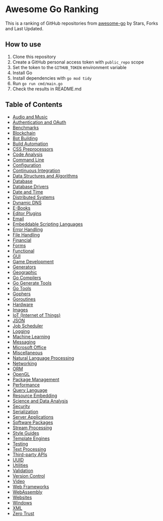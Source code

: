 # Awesome Go Ranking

This is a ranking of GitHub repositories from
 [awesome-go](https://github.com/avelino/awesome-go)
 by Stars, Forks and Last Updated.
 
## How to use

1. Clone this repository
1. Create a GitHub personal access token with `public_repo` scope
1. Set the token to the `GITHUB_TOKEN` environment variable
1. Install Go
1. Install dependencies with `go mod tidy`
1. Run `go run cmd/main.go`
1. Check the results in README.md 
 

## Table of Contents

* [Audio and Music](docs/Audio-and-Music.md)
* [Authentication and OAuth](docs/Authentication-and-OAuth.md)
* [Benchmarks](docs/Benchmarks.md)
* [Blockchain](docs/Blockchain.md)
* [Bot Building](docs/Bot-Building.md)
* [Build Automation](docs/Build-Automation.md)
* [CSS Preprocessors](docs/CSS-Preprocessors.md)
* [Code Analysis](docs/Code-Analysis.md)
* [Command Line](docs/Command-Line.md)
* [Configuration](docs/Configuration.md)
* [Continuous Integration](docs/Continuous-Integration.md)
* [Data Structures and Algorithms](docs/Data-Structures-and-Algorithms.md)
* [Database](docs/Database.md)
* [Database Drivers](docs/Database-Drivers.md)
* [Date and Time](docs/Date-and-Time.md)
* [Distributed Systems](docs/Distributed-Systems.md)
* [Dynamic DNS](docs/Dynamic-DNS.md)
* [E-Books](docs/E-Books.md)
* [Editor Plugins](docs/Editor-Plugins.md)
* [Email](docs/Email.md)
* [Embeddable Scripting Languages](docs/Embeddable-Scripting-Languages.md)
* [Error Handling](docs/Error-Handling.md)
* [File Handling](docs/File-Handling.md)
* [Financial](docs/Financial.md)
* [Forms](docs/Forms.md)
* [Functional](docs/Functional.md)
* [GUI](docs/GUI.md)
* [Game Development](docs/Game-Development.md)
* [Generators](docs/Generators.md)
* [Geographic](docs/Geographic.md)
* [Go Compilers](docs/Go-Compilers.md)
* [Go Generate Tools](docs/Go-Generate-Tools.md)
* [Go Tools](docs/Go-Tools.md)
* [Gophers](docs/Gophers.md)
* [Goroutines](docs/Goroutines.md)
* [Hardware](docs/Hardware.md)
* [Images](docs/Images.md)
* [IoT (Internet of Things)](docs/IoT-(Internet-of-Things).md)
* [JSON](docs/JSON.md)
* [Job Scheduler](docs/Job-Scheduler.md)
* [Logging](docs/Logging.md)
* [Machine Learning](docs/Machine-Learning.md)
* [Messaging](docs/Messaging.md)
* [Microsoft Office](docs/Microsoft-Office.md)
* [Miscellaneous](docs/Miscellaneous.md)
* [Natural Language Processing](docs/Natural-Language-Processing.md)
* [Networking](docs/Networking.md)
* [ORM](docs/ORM.md)
* [OpenGL](docs/OpenGL.md)
* [Package Management](docs/Package-Management.md)
* [Performance](docs/Performance.md)
* [Query Language](docs/Query-Language.md)
* [Resource Embedding](docs/Resource-Embedding.md)
* [Science and Data Analysis](docs/Science-and-Data-Analysis.md)
* [Security](docs/Security.md)
* [Serialization](docs/Serialization.md)
* [Server Applications](docs/Server-Applications.md)
* [Software Packages](docs/Software-Packages.md)
* [Stream Processing](docs/Stream-Processing.md)
* [Style Guides](docs/Style-Guides.md)
* [Template Engines](docs/Template-Engines.md)
* [Testing](docs/Testing.md)
* [Text Processing](docs/Text-Processing.md)
* [Third-party APIs](docs/Third-party-APIs.md)
* [UUID](docs/UUID.md)
* [Utilities](docs/Utilities.md)
* [Validation](docs/Validation.md)
* [Version Control](docs/Version-Control.md)
* [Video](docs/Video.md)
* [Web Frameworks](docs/Web-Frameworks.md)
* [WebAssembly](docs/WebAssembly.md)
* [Websites](docs/Websites.md)
* [Windows](docs/Windows.md)
* [XML](docs/XML.md)
* [Zero Trust](docs/Zero-Trust.md)
